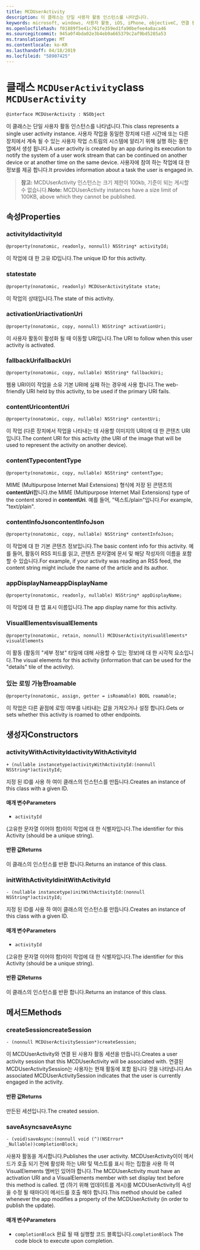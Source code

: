 ```yaml
---
title: MCDUserActivity
description: 이 클래스는 단일 사용자 활동 인스턴스를 나타냅니다.
keywords: microsoft, windows, 사용자 활동, iOS, iPhone, objectiveC, 연결 된 장치, 프로젝트 로마
ms.openlocfilehash: f01889f5e41c761fe359ed1fa90befee4a8aca46
ms.sourcegitcommit: 945a0f4bda02e3b4eb9a665379c2af9bd5285a53
ms.translationtype: MT
ms.contentlocale: ko-KR
ms.lasthandoff: 04/18/2019
ms.locfileid: "58907425"
---
```

# <a name="class-mcduseractivity"></a><span data-ttu-id="a50e2-104">클래스 `MCDUserActivity`</span><span class="sxs-lookup"><span data-stu-id="a50e2-104">class `MCDUserActivity`</span></span>

```
@interface MCDUserActivity : NSObject
```

<span data-ttu-id="a50e2-105">이 클래스는 단일 사용자 활동 인스턴스를 나타냅니다.</span><span class="sxs-lookup"><span data-stu-id="a50e2-105">This class represents a single user activity instance.</span></span> <span data-ttu-id="a50e2-106">사용자 작업을 동일한 장치에 다른 시간에 또는 다른 장치에서 계속 될 수 있는 사용자 작업 스트림의 시스템에 알리기 위해 실행 하는 동안 앱에서 생성 됩니다.</span><span class="sxs-lookup"><span data-stu-id="a50e2-106">A user activity is created by an app during its execution to notify the system of a user work stream that can be continued on another device or at another time on the same device.</span></span> <span data-ttu-id="a50e2-107">사용자에 참여 하는 작업에 대 한 정보를 제공 합니다.</span><span class="sxs-lookup"><span data-stu-id="a50e2-107">It provides information about a task the user is engaged in.</span></span>

><span data-ttu-id="a50e2-108">**참고:** MCDUserActivity 인스턴스는 크기 제한이 100kb, 기준이 되는 게시할 수 없습니다.</span><span class="sxs-lookup"><span data-stu-id="a50e2-108">**Note:** MCDUserActivity instances have a size limit of 100KB, above which they cannot be published.</span></span>

## <a name="properties"></a><span data-ttu-id="a50e2-109">속성</span><span class="sxs-lookup"><span data-stu-id="a50e2-109">Properties</span></span>

### <a name="activityid"></a><span data-ttu-id="a50e2-110">activityId</span><span class="sxs-lookup"><span data-stu-id="a50e2-110">activityId</span></span>
`@property(nonatomic, readonly, nonnull) NSString* activityId;`

<span data-ttu-id="a50e2-111">이 작업에 대 한 고유 ID입니다.</span><span class="sxs-lookup"><span data-stu-id="a50e2-111">The unique ID for this activity.</span></span>

### <a name="state"></a><span data-ttu-id="a50e2-112">state</span><span class="sxs-lookup"><span data-stu-id="a50e2-112">state</span></span>
`@property(nonatomic, readonly) MCDUserActivityState state;`

<span data-ttu-id="a50e2-113">이 작업의 상태입니다.</span><span class="sxs-lookup"><span data-stu-id="a50e2-113">The state of this activity.</span></span>

### <a name="activationuri"></a><span data-ttu-id="a50e2-114">activationUri</span><span class="sxs-lookup"><span data-stu-id="a50e2-114">activationUri</span></span>
`@property(nonatomic, copy, nonnull) NSString* activationUri;`

<span data-ttu-id="a50e2-115">이 사용자 활동이 활성화 될 때 이동할 URI입니다.</span><span class="sxs-lookup"><span data-stu-id="a50e2-115">The URI to follow when this user activity is activated.</span></span>

### <a name="fallbackuri"></a><span data-ttu-id="a50e2-116">fallbackUri</span><span class="sxs-lookup"><span data-stu-id="a50e2-116">fallbackUri</span></span>
`@property(nonatomic, copy, nullable) NSString* fallbackUri;`

<span data-ttu-id="a50e2-117">웹용 URI이이 작업을 소유 기본 URI에 실패 하는 경우에 사용 합니다.</span><span class="sxs-lookup"><span data-stu-id="a50e2-117">The web-friendly URI held by this activity, to be used if the primary URI fails.</span></span>

### <a name="contenturi"></a><span data-ttu-id="a50e2-118">contentUri</span><span class="sxs-lookup"><span data-stu-id="a50e2-118">contentUri</span></span>
`@property(nonatomic, copy, nullable) NSString* contentUri;`

<span data-ttu-id="a50e2-119">이 작업 (다른 장치에서 작업을 나타내는 데 사용할 이미지의 URI)에 대 한 콘텐츠 URI입니다.</span><span class="sxs-lookup"><span data-stu-id="a50e2-119">The content URI for this activity (the URI of the image that will be used to represent the activity on another device).</span></span>

### <a name="contenttype"></a><span data-ttu-id="a50e2-120">contentType</span><span class="sxs-lookup"><span data-stu-id="a50e2-120">contentType</span></span>
`@property(nonatomic, copy, nullable) NSString* contentType;`

<span data-ttu-id="a50e2-121">MIME (Multipurpose Internet Mail Extensions) 형식에 저장 된 콘텐츠의 **contentUri**합니다.</span><span class="sxs-lookup"><span data-stu-id="a50e2-121">the MIME (Multipurpose Internet Mail Extensions) type of the content stored in **contentUri**.</span></span> <span data-ttu-id="a50e2-122">예를 들어, "텍스트/plain"입니다.</span><span class="sxs-lookup"><span data-stu-id="a50e2-122">For example, "text/plain".</span></span>

### <a name="contentinfojson"></a><span data-ttu-id="a50e2-123">contentInfoJson</span><span class="sxs-lookup"><span data-stu-id="a50e2-123">contentInfoJson</span></span>
`@property(nonatomic, copy, nullable) NSString* contentInfoJson;`

<span data-ttu-id="a50e2-124">이 작업에 대 한 기본 콘텐츠 정보입니다.</span><span class="sxs-lookup"><span data-stu-id="a50e2-124">The basic content info for this activity.</span></span> <span data-ttu-id="a50e2-125">예를 들어, 활동이 RSS 피드를 읽고, 콘텐츠 문자열에 문서 및 해당 작성자의 이름을 포함할 수 있습니다.</span><span class="sxs-lookup"><span data-stu-id="a50e2-125">For example, if your activity was reading an RSS feed, the content string might include the name of the article and its author.</span></span>

### <a name="appdisplayname"></a><span data-ttu-id="a50e2-126">appDisplayName</span><span class="sxs-lookup"><span data-stu-id="a50e2-126">appDisplayName</span></span>
`@property(nonatomic, readonly, nullable) NSString* appDisplayName;`

<span data-ttu-id="a50e2-127">이 작업에 대 한 앱 표시 이름입니다.</span><span class="sxs-lookup"><span data-stu-id="a50e2-127">The app display name for this activity.</span></span>

### <a name="visualelements"></a><span data-ttu-id="a50e2-128">VisualElements</span><span class="sxs-lookup"><span data-stu-id="a50e2-128">visualElements</span></span>
`@property(nonatomic, retain, nonnull) MCDUserActivityVisualElements* visualElements`

<span data-ttu-id="a50e2-129">이 활동 (활동의 "세부 정보" 타일에 대해 사용할 수 있는 정보)에 대 한 시각적 요소입니다.</span><span class="sxs-lookup"><span data-stu-id="a50e2-129">The visual elements for this activity (information that can be used for the "details" tile of the activity).</span></span>

### <a name="roamable"></a><span data-ttu-id="a50e2-130">있는 로밍 가능한</span><span class="sxs-lookup"><span data-stu-id="a50e2-130">roamable</span></span>
`@property(nonatomic, assign, getter = isRoamable) BOOL roamable;`

<span data-ttu-id="a50e2-131">이 작업은 다른 끝점에 로밍 여부를 나타내는 값을 가져오거나 설정 합니다.</span><span class="sxs-lookup"><span data-stu-id="a50e2-131">Gets or sets whether this activity is roamed to other endpoints.</span></span>

## <a name="constructors"></a><span data-ttu-id="a50e2-132">생성자</span><span class="sxs-lookup"><span data-stu-id="a50e2-132">Constructors</span></span>

### <a name="activitywithactivityid"></a><span data-ttu-id="a50e2-133">activityWithActivityId</span><span class="sxs-lookup"><span data-stu-id="a50e2-133">activityWithActivityId</span></span>
`+ (nullable instancetype)activityWithActivityId:(nonnull NSString*)activityId;`

<span data-ttu-id="a50e2-134">지정 된 ID를 사용 하 여이 클래스의 인스턴스를 만듭니다.</span><span class="sxs-lookup"><span data-stu-id="a50e2-134">Creates an instance of this class with a given ID.</span></span>

#### <a name="parameters"></a><span data-ttu-id="a50e2-135">매개 변수</span><span class="sxs-lookup"><span data-stu-id="a50e2-135">Parameters</span></span>
* `activityId` 

<span data-ttu-id="a50e2-136">(고유한 문자열 이어야 함)이이 작업에 대 한 식별자입니다.</span><span class="sxs-lookup"><span data-stu-id="a50e2-136">The identifier for this Activity (should be a unique string).</span></span>

#### <a name="returns"></a><span data-ttu-id="a50e2-137">반환 값</span><span class="sxs-lookup"><span data-stu-id="a50e2-137">Returns</span></span>
<span data-ttu-id="a50e2-138">이 클래스의 인스턴스를 반환 합니다.</span><span class="sxs-lookup"><span data-stu-id="a50e2-138">Returns an instance of this class.</span></span>

### <a name="initwithactivityid"></a><span data-ttu-id="a50e2-139">initWithActivityId</span><span class="sxs-lookup"><span data-stu-id="a50e2-139">initWithActivityId</span></span>
`- (nullable instancetype)initWithActivityId:(nonnull NSString*)activityId;`

<span data-ttu-id="a50e2-140">지정 된 ID를 사용 하 여이 클래스의 인스턴스를 만듭니다.</span><span class="sxs-lookup"><span data-stu-id="a50e2-140">Creates an instance of this class with a given ID.</span></span>

#### <a name="parameters"></a><span data-ttu-id="a50e2-141">매개 변수</span><span class="sxs-lookup"><span data-stu-id="a50e2-141">Parameters</span></span>
* `activityId`

<span data-ttu-id="a50e2-142">(고유한 문자열 이어야 함)이이 작업에 대 한 식별자입니다.</span><span class="sxs-lookup"><span data-stu-id="a50e2-142">The identifier for this Activity (should be a unique string).</span></span>

#### <a name="returns"></a><span data-ttu-id="a50e2-143">반환 값</span><span class="sxs-lookup"><span data-stu-id="a50e2-143">Returns</span></span>
<span data-ttu-id="a50e2-144">이 클래스의 인스턴스를 반환 합니다.</span><span class="sxs-lookup"><span data-stu-id="a50e2-144">Returns an instance of this class.</span></span>

## <a name="methods"></a><span data-ttu-id="a50e2-145">메서드</span><span class="sxs-lookup"><span data-stu-id="a50e2-145">Methods</span></span>

### <a name="createsession"></a><span data-ttu-id="a50e2-146">createSession</span><span class="sxs-lookup"><span data-stu-id="a50e2-146">createSession</span></span>
`- (nonnull MCDUserActivitySession*)createSession;`

<span data-ttu-id="a50e2-147">이 MCDUserActivity와 연결 된 사용자 활동 세션을 만듭니다.</span><span class="sxs-lookup"><span data-stu-id="a50e2-147">Creates a user activity session that this MCDUserActivity will be associated with.</span></span> <span data-ttu-id="a50e2-148">연결된 MCDUserActivitySession는 사용자는 현재 활동에 포함 됩니다 것을 나타냅니다.</span><span class="sxs-lookup"><span data-stu-id="a50e2-148">An associated MCDUserActivitySession indicates that the user is currently engaged in the activity.</span></span>

#### <a name="returns"></a><span data-ttu-id="a50e2-149">반환 값</span><span class="sxs-lookup"><span data-stu-id="a50e2-149">Returns</span></span>
<span data-ttu-id="a50e2-150">만든된 세션입니다.</span><span class="sxs-lookup"><span data-stu-id="a50e2-150">The created session.</span></span>

### <a name="saveasync"></a><span data-ttu-id="a50e2-151">saveAsync</span><span class="sxs-lookup"><span data-stu-id="a50e2-151">saveAsync</span></span>
`- (void)saveAsync:(nonnull void (^)(NSError* _Nullable))completionBlock;`

<span data-ttu-id="a50e2-152">사용자 활동을 게시합니다.</span><span class="sxs-lookup"><span data-stu-id="a50e2-152">Publishes the user activity.</span></span> <span data-ttu-id="a50e2-153">MCDUserActivity이이 메서드가 호출 되기 전에 활성화 하는 URI 및 텍스트를 표시 하는 집합을 사용 하 여 VisualElements 멤버인 있어야 합니다.</span><span class="sxs-lookup"><span data-stu-id="a50e2-153">The MCDUserActivity must have an activation URI and a VisualElements member with set display text before this method is called.</span></span> <span data-ttu-id="a50e2-154">앱 (하기 위해 업데이트를 게시)를 MCDUserActivity의 속성을 수정 될 때마다이 메서드를 호출 해야 합니다.</span><span class="sxs-lookup"><span data-stu-id="a50e2-154">This method should be called whenever the app modifies a property of the MCDUserActivity (in order to publish the update).</span></span>

#### <a name="parameters"></a><span data-ttu-id="a50e2-155">매개 변수</span><span class="sxs-lookup"><span data-stu-id="a50e2-155">Parameters</span></span>
* <span data-ttu-id="a50e2-156">`completionBlock` 완료 될 때 실행할 코드 블록입니다.</span><span class="sxs-lookup"><span data-stu-id="a50e2-156">`completionBlock` The code block to execute upon completion.</span></span>